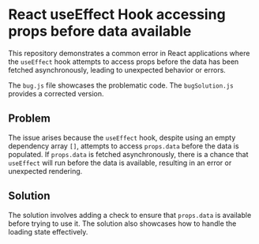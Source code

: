 # React useEffect Hook accessing props before data available

This repository demonstrates a common error in React applications where the `useEffect` hook attempts to access props before the data has been fetched asynchronously, leading to unexpected behavior or errors.

The `bug.js` file showcases the problematic code.  The `bugSolution.js` provides a corrected version.

## Problem
The issue arises because the `useEffect` hook, despite using an empty dependency array `[]`, attempts to access `props.data` before the data is populated.  If `props.data` is fetched asynchronously, there is a chance that `useEffect` will run before the data is available, resulting in an error or unexpected rendering.

## Solution
The solution involves adding a check to ensure that `props.data` is available before trying to use it.  The solution also showcases how to handle the loading state effectively.